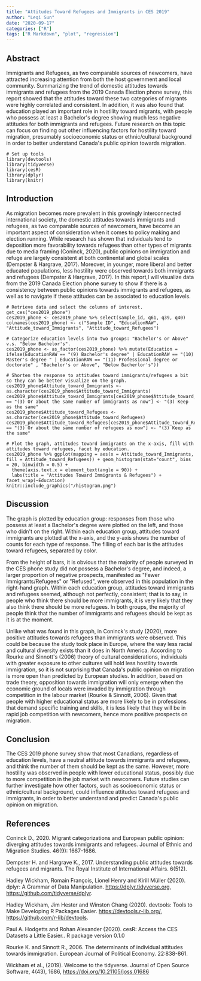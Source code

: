 ```yaml
---
title: "Attitudes Toward Refugees and Immigrants in CES 2019"
author: "Leqi Sun"
date: "2020-09-17"
categories: ["R"]
tags: ["R Markdown", "plot", "regression"]
---
```

## Abstract 
  Immigrants and Refugees, as two comparable sources of newcomers, have attracted increasing attention from both the host government and local community. Summarizing the trend of domestic attitudes towards immigrants and refugees from the 2019 Canada Election phone survey, this report showed that the attitudes toward these two categories of migrants were highly correlated and consistent. In addition, it was also found that education played an important role in hostility toward migrants, with people who possess at least a Bachelor's degree showing much less negative attitudes for both immigrants and refugees. Future research on this topic can focus on finding out other influencing factors for hostility toward migration, presumably socioeconomic status or ethnic/cultural background in order to better understand Canada's public opinion towards migration. 
  
```{r setup, include=FALSE}
# Set up tools 
library(devtools)
library(tidyverse)
library(cesR)
library(dplyr)
library(knitr)
```
## Introduction
  As migration becomes more prevalent in this growingly interconnected international society, the domestic attitudes towards immigrants and refugees, as two comparable sources of newcomers, have become an important aspect of consideration when it comes to policy making and election running. While research has shown that individuals tend to deposition more favorability towards refugees than other types of migrants due to media framing (Coninck, 2020), public opinions on immigration and refuge are largely consistent at both continental and global scales (Dempster & Hargrave, 2017). Moreover, in younger, more liberal and better educated populations, less hostility were observed towards both immigrants and refugees (Dempster & Hargrave, 2017). In this report,I will visualize data from the 2019 Canada Election phone survey to show if there is a consistency between public opinions towards immigrants and refugees, as well as to navigate if these attitudes can be associated to education levels. 

```{r, echo=TRUE}
# Retrieve data and select the columns of interest. 
get_ces("ces2019_phone")
ces2019_phone <- ces2019_phone %>% select(sample_id, q61, q39, q40)
colnames(ces2019_phone) <- c("Sample ID", "EducationRAW", "Attitude_toward_Immigrants", "Attitude_toward_Refugees")

# Categorize education levels into two groups: "Bachelor's or Above" v.s. "Below Bachelor's". 
ces2019_phone <- as_factor(ces2019_phone) %>% mutate(Education = ifelse(EducationRAW == "(9) Bachelor's degree" | EducationRAW == "(10) Master's degree " | EducationRAW == "(11) Professional degree or doctorate" , "Bachelor's or Above", "Below Bacherlor's"))

# Shorten the response to attitudes toward immigrants/refugees a bit so they can be better visualize on the graph.
ces2019_phone$Attitude_toward_Immigrants <- as.character(ces2019_phone$Attitude_toward_Immigrants)
ces2019_phone$Attitude_toward_Immigrants[ces2019_phone$Attitude_toward_Immigrants == "(3) Or about the same number of immigrants as now"] <- "(3) Keep as the same"
ces2019_phone$Attitude_toward_Refugees <- as.character(ces2019_phone$Attitude_toward_Refugees)
ces2019_phone$Attitude_toward_Refugees[ces2019_phone$Attitude_toward_Refugees == "(3) Or about the same number of refugees as now"] <- "(3) Keep as the same"

# Plot the graph, attitudes toward immigrants on the x-axis, fill with attitudes toward refugees, facet by education. 
ces2019_phone %>% ggplot(mapping = aes(x = Attitude_toward_Immigrants, fill = Attitude_toward_Refugees)) + geom_histogram(stat="count", bins = 20, binwidth = 0.5) +
  theme(axis.text.x = element_text(angle = 90)) + 
  labs(title = "Attitudes Toward Immigrants & Refugees") + facet_wrap(~Education)
knitr::include_graphics("/histogram.png")
```
## Discussion 
  The graph is plotted by education group: responses from those who possess at least a Bachelor's degree were plotted on the left, and those who didn't on the right. Within each education group, attitudes toward immigrants are plotted at the x-axis, and the y-axis shows the number of counts for each type of response. The filling of each bar is the attitudes toward refugees, separated by color. 
  
  From the height of bars, it is obvious that the majority of people surveyed in the CES phone study did not possess a Bachelor's degree, and indeed, a larger proportion of negative prospects, manifested as "Fewer Immigrants/Refugees" or "Refused", were observed in this population in the right-hand graph. Within each education group, attitudes toward immigrants and refugees seemed, although not perfectly, consistent; that is to say, in people who think there should be more immigrants, it is very likely that they also think there should be more refugees. In both groups, the majority of people think that the number of immigrants and refugees should be kept as it is at the moment. 

  Unlike what was found in this graph, in Coninck's study (2020), more positive attitudes towards refugees than immigrants were observed. This could be because the study took place in Europe, where the way less racial and cultural diversity exists than it does in North America. According to Rourke and Sinnott's (2006) theory of cultural considerations, individuals with greater exposure to other cultures will hold less hostility towards immigration, so it is not surprising that Canada's public opinion on migration is more open than predicted by European studies. In addition, based on trade theory, opposition towards immigration will only emerge when the economic ground of locals were invaded by immigration through competition in the labour market (Rourke & Sinnott, 2006). Given that people with higher educational status are more likely to be in professions that demand specific training and skills, it is less likely that they will be in rapid job competition with newcomers, hence more positive prospects on migration. 
  
## Conclusion
The CES 2019 phone survey show that most Canadians, regardless of education levels, have a neutral attitude towards immigrants and refugees, and think the number of them should be kept as the same. However, more hostility was observed in people with lower educational status, possibly due to more competition in the job market with newcomers. Future studies can further investigate how other factors, such as socioeconomic status or ethnic/cultural background, could influence attitudes toward refugees and immigrants, in order to better understand and predict Canada's public opinion on migration. 

## References 
Coninck D., 2020. Migrant categorizations and European public opinion: diverging attitudes towards immigrants and refugees. Journal of Ethnic and Migration Studies. 46(9): 1667-1686.  

Dempster H. and Hargrave K., 2017. Understanding public attitudes towards refugees and migrants. The Royal Institute of International Affairs. 6(512). 

Hadley Wickham, Romain François, Lionel Henry and Kirill Müller (2020). dplyr: A Grammar of Data Manipulation.
  https://dplyr.tidyverse.org, https://github.com/tidyverse/dplyr.
  
Hadley Wickham, Jim Hester and Winston Chang (2020). devtools: Tools to Make Developing R Packages Easier.
  https://devtools.r-lib.org/, https://github.com/r-lib/devtools.
  
Paul A. Hodgetts and Rohan Alexander (2020). cesR: Access the CES Datasets a Little Easier.. R package version 0.1.0

Rourke K. and Sinnott R., 2006. The determinants of individual attitudes towards immigration. European Journal of Political Economy. 22:838-861. 

Wickham et al., (2019). Welcome to the tidyverse. Journal of Open Source Software, 4(43), 1686,
  https://doi.org/10.21105/joss.01686
